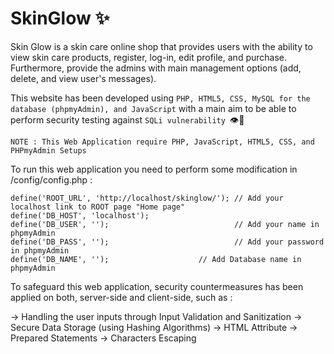# SkinGlow ✨

Skin Glow is a skin care online shop that provides users with the ability to view skin care products, register, log-in, edit profile, and purchase. Furthermore, provide the admins with main management options (add, delete, and view user's messages).

This website has been developed using `PHP, HTML5, CSS, MySQL for the database (phpmyAdmin), and JavaScript` with a main aim to be able to perform security testing against `SQLi vulnerability `👁💉

`NOTE : This Web Application require PHP, JavaScript, HTML5, CSS, and PHPmyAdmin Setups`

To run this web application you need to perform some modification in /config/config.php :

  ```
  define('ROOT_URL', 'http://localhost/skinglow/'); // Add your localhost link to ROOT page "Home page"
  define('DB_HOST', 'localhost');
  define('DB_USER', '');                            // Add your name in phpmyAdmin
  define('DB_PASS', '');                            // Add your password in phpmyAdmin
  define('DB_NAME', '');                    // Add Database name in phpmyAdmin
  
  ```
  
To safeguard this web application, security countermeasures has been applied on both, server-side and client-side, such as : 

-> Handling the user inputs through Input Validation and Sanitization 
-> Secure Data Storage (using Hashing Algorithms)
-> HTML Attribute 
-> Prepared Statements 
-> Characters Escaping 
